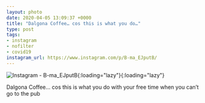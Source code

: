 ```yaml
---
layout: photo
date: 2020-04-05 13:09:37 +0000
title: "Dalgona Coffee… cos this is what you do…"
type: post
tags:
- instagram
- nofilter
- covid19
instagram_url: https://www.instagram.com/p/B-ma_EJputB/
---
```


![Instagram - B-ma_EJputB](https://colinseymour.co.uk/img/B-ma_EJputB.jpg){:loading="lazy"}{:loading="lazy"}

Dalgona Coffee… cos this is what you do with your free time when you can’t go to the pub
